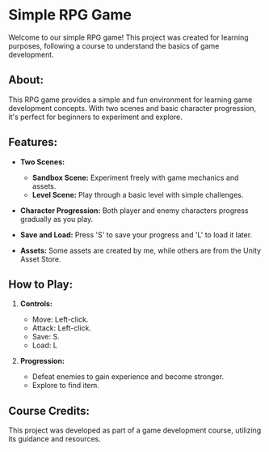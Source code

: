 # Simple RPG Game

Welcome to our simple RPG game! This project was created for learning purposes, following a course to understand the basics of game development.

## About:

This RPG game provides a simple and fun environment for learning game development concepts. With two scenes and basic character progression, it's perfect for beginners to experiment and explore.

## Features:

- **Two Scenes:**
  - **Sandbox Scene:** Experiment freely with game mechanics and assets.
  - **Level Scene:** Play through a basic level with simple challenges.

- **Character Progression:** Both player and enemy characters progress gradually as you play.

- **Save and Load:** Press 'S' to save your progress and 'L' to load it later.

- **Assets:** Some assets are created by me, while others are from the Unity Asset Store.

## How to Play:

1. **Controls:**
   - Move: Left-click.
   - Attack: Left-click.
   - Save: S.
   - Load: L

2. **Progression:**
   - Defeat enemies to gain experience and become stronger.
   - Explore to find item.

## Course Credits:

This project was developed as part of a game development course, utilizing its guidance and resources.

